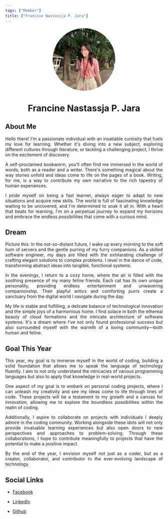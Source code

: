 ```yaml
---
tags: ["Member"]
title: ["Francine Nastassja P. Jara"]
---
```


<TagLinks/>

<div align="center">
  <div style="border-radius: 50%; overflow: hidden; width: 200px; height: 200px;">
    <img src="../../images/francine.jpg" width="200" height="200" style="object-fit: cover; width: 100%; height: 100%;" />
  </div>
</div>

<div align="center">
  <h1>Francine Nastassja P. Jara</h1>
</div>

<div style="text-align: justify;">
  <h2>About Me</h2>
  <p>Hello there! I'm a passionate individual with an insatiable curiosity that fuels my love for learning. Whether it's diving into a new subject, exploring different cultures through literature, or tackling a challenging project, I thrive on the excitement of discovery.

A self-proclaimed bookworm, you'll often find me immersed in the world of words, both as a reader and a writer. There's something magical about the way stories unfold and ideas come to life on the pages of a book. Writing, for me, is a way to contribute my own narrative to the rich tapestry of human experiences.

I pride myself on being a fast learner, always eager to adapt to new situations and acquire new skills. The world is full of fascinating knowledge waiting to be uncovered, and I'm determined to soak it all in. With a heart that beats for learning, I'm on a perpetual journey to expand my horizons and embrace the endless possibilities that come with a curious mind.</p>

  <h2>Dream</h2>
  <p>Picture this: In the not-so-distant future, I wake up every morning to the soft hum of servers and the gentle purring of my furry companions. As a skilled software engineer, my days are filled with the exhilarating challenge of crafting elegant solutions to complex problems. I revel in the dance of code, transforming abstract ideas into tangible, functional systems.

In the evenings, I return to a cozy home, where the air is filled with the soothing presence of my many feline friends. Each cat has its own unique personality, providing endless entertainment and unwavering companionship. Their playful antics and comforting purrs create a sanctuary from the digital world I navigate during the day.

My life is stable and fulfilling, a delicate balance of technological innovation and the simple joys of a harmonious home. I find solace in both the ethereal beauty of cloud formations and the intricate architecture of software systems. It's a dream where I've not only found professional success but also surrounded myself with the warmth of a loving community—both human and feline.</p>
  
  <h2>Goal This Year</h2>
  <p>This year, my goal is to immerse myself in the world of coding, building a solid foundation that allows me to speak the language of technology fluently. I aim to not only understand the intricacies of various programming languages but also to apply that knowledge in real-world projects.

One aspect of my goal is to embark on personal coding projects, where I can unleash my creativity and see my ideas come to life through lines of code. These projects will be a testament to my growth and a canvas for innovation, allowing me to explore the boundless possibilities within the realm of coding.

Additionally, I aspire to collaborate on projects with individuals I deeply admire in the coding community. Working alongside these idols will not only provide invaluable learning experiences but also open doors to new perspectives and approaches to problem-solving. Through these collaborations, I hope to contribute meaningfully to projects that have the potential to make a positive impact.

By the end of the year, I envision myself not just as a coder, but as a creator, collaborator, and contributor to the ever-evolving landscape of technology.</p>

  <h2>Social Links</h2>
  <ul>
    <li>
      <p>
        <a href="https://www.facebook.com/paris.jaraaa">Facebook</a>
      </p>
    </li>
    <li>
      <p>
        <a href="https://www.linkedin.com/in/francine-nastassja-jara-99a454246/">LinkedIn</a>
      </p>
    </li>
    <li>
      <p>
        <a href="https://github.com/SSJIORI">Github</a>
      </p>
    </li>
  </ul>
</div>
